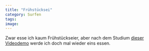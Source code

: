 ```yaml
---
title: "Frühstücksei"
category: Surfen
tags: 
image: 
---
```


Zwar esse ich kaum Frühstückseier, aber nach dem Studium [dieser Videodemo](http://lifehacker.com/software/video-demonstration/video-demonstration-how-to-peel-a-boiled-egg-248605.php) werde ich doch mal wieder eins essen.